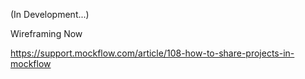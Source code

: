 (In Development...)

Wireframing Now

https://support.mockflow.com/article/108-how-to-share-projects-in-mockflow
